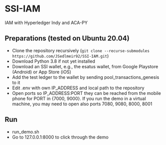 # SSI-IAM
IAM with Hyperledger Indy and ACA-PY

## Preparations (tested on Ubuntu 20.04)
- Clone the repository recursively (`git clone --recurse-submodules https://github.com/JSedlmeir92/SSI-IAM.git`)
- Download Python 3.8 if not yet installed
- Download an SSI wallet, e.g., the esatus wallet, from Google Playstore (Android) or App Store (iOS) 
- Add the test ledger to the wallet by sending pool_transactions_genesis to it
- Edit .env with own IP_ADDRESS and local path to the repository
- Open ports so IP_ADDRESS:PORT they can be reached from the mobile phone for PORT in {7000, 9000}. If you run the demo in a virtual machine, you may need to open also ports 7080, 9080, 8000, 8001

## Run
- run_demo.sh
- Go to 127.0.0.1:8000 to click through the demo
